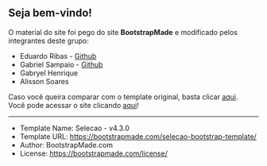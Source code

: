 <h2>Seja bem-vindo!</h2>

O material do site foi pego do site <b>BootstrapMade</b> e modificado pelos integrantes deste grupo:

  <ul>
  <li>Eduardo Ribas - <a href="https://github.com/ribas-codes">Github</a></li>
  <li>Gabriel Sampaio - <a href="https://github.com/gabrielsampaio1216">Github</a></li>
  <li>Gabryel Henrique</li>
  <li>Alisson Soares</li>
  </ul>
  
Caso você queira comparar com o template original, basta clicar <a href="https://bootstrapmade.com/demo/Selecao/">aqui</a>. <br>
Você pode acessar o site clicando <a href="https://quartetoetec.github.io/livrodigital/">aqui</a>!

<hr>

  * Template Name: Selecao - v4.3.0
  * Template URL: https://bootstrapmade.com/selecao-bootstrap-template/
  * Author: BootstrapMade.com
  * License: https://bootstrapmade.com/license/
